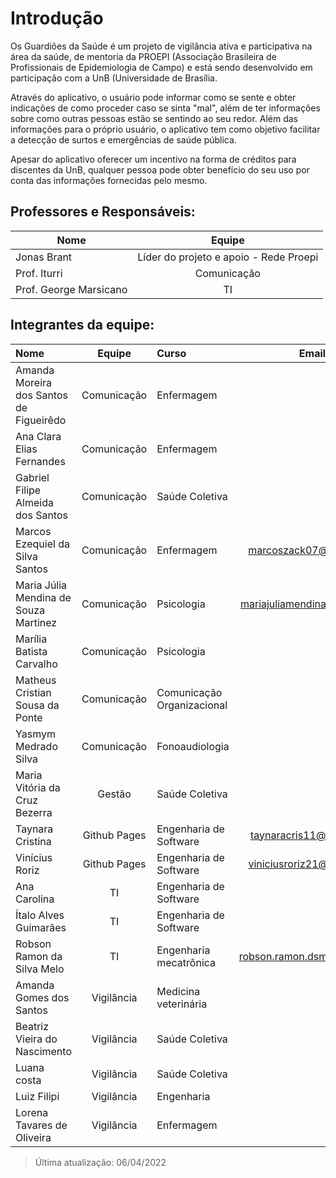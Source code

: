 # Introdução

Os Guardiões da Saúde é um projeto de vigilância ativa e participativa na área da saúde, de mentoria da PROEPI (Associação Brasileira de Profissionais de Epidemiologia de Campo) e está sendo desenvolvido em participação com a UnB (Universidade de Brasília.

Através do aplicativo, o usuário pode informar como se sente e obter indicações de como proceder caso se sinta "mal", além de ter informações sobre como outras pessoas estão se sentindo ao seu redor. Além das informações para o próprio usuário, o aplicativo tem como objetivo facilitar a detecção de surtos e emergências de saúde pública.

Apesar do aplicativo oferecer um incentivo na forma de créditos para discentes da UnB, qualquer pessoa pode obter benefício do seu uso por conta das informações fornecidas pelo mesmo.

## Professores e Responsáveis:
| Nome | Equipe |
| - | :-: |
| Jonas Brant | Líder do projeto e apoio - Rede Proepi | 
| Prof. Iturri | Comunicação |
| Prof. George Marsicano | TI |

## Integrantes da equipe:  
| Nome | Equipe | Curso | Email|
| :- | :-: | :- | :-: |
| Amanda Moreira dos Santos de Figueirêdo | Comunicação | Enfermagem | 
| Ana Clara Elias Fernandes | Comunicação | Enfermagem | 
| Gabriel Filipe Almeida dos Santos | Comunicação | Saúde Coletiva | 
| Marcos Ezequiel da Silva Santos |  Comunicação | Enfermagem | marcoszack07@gmail.com |
| Maria Júlia Mendina de Souza Martinez | Comunicação | Psicologia | mariajuliamendina@gmail.com |
| Marília Batista Carvalho |  Comunicação | Psicologia | 
| Matheus Cristian Sousa da Ponte | Comunicação | Comunicação Organizacional | 
| Yasmym Medrado Silva |  Comunicação | Fonoaudiologia | 
| Maria Vitória da Cruz Bezerra |  Gestão | Saúde Coletiva |
| Taynara Cristina | Github Pages | Engenharia de Software | taynaracris11@gmail.com
| Vinícius Roriz | Github Pages | Engenharia de Software | viniciusroriz21@gmail.com
| Ana Carolina | TI | Engenharia de Software |
| Ítalo Alves Guimarães | TI | Engenharia de Software | 
| Robson Ramon da Silva Melo | TI | Engenharia mecatrônica | robson.ramon.dsm@gmail.com |
| Amanda Gomes dos Santos | Vigilância |Medicina veterinária | 
| Beatriz Vieira do Nascimento | Vigilância|Saúde Coletiva | 
| Luana costa | Vigilância | Saúde Coletiva |
| Luiz Filipi | Vigilância| Engenharia |
| Lorena Tavares de Oliveira | Vigilância | Enfermagem |


>Última atualização: 06/04/2022
